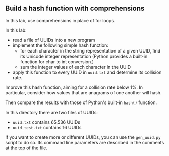## Build a hash function with comprehensions

In this lab, use comprehensions in place of for loops.

In this lab:
   * read a file of UUIDs into a new program
   * implement the following simple hash function:
       * for each character in the string representation of a given UUID, find its Unicode integer representation (Python provides a built-in function for char to int conversion.)
       * sum the integer values of each character in the UUID
   * apply this function to every UUID in `uuid.txt` and determine its collision rate.

Improve this hash function, aiming for a collision rate below 1%. In particular, consider how values that are anagrams of one another will hash.

Then compare the results with those of Python's built-in `hash()` function.

In this directory there are two files of UUIDs:
   * `uuid.txt` contains 65,536 UUIDs
   * `uuid_test.txt` contains 16 UUIDs

If you want to create more or different UUIDs, you can use the `gen_uuid.py` script to do so. Its command line parameters are described in the comments at the top of the file.
